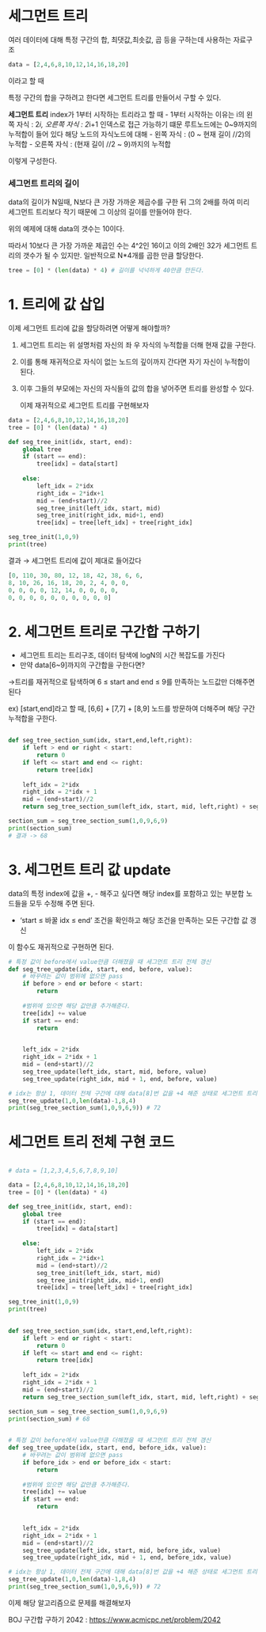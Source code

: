 # 세그먼트 트리

여러 데이터에 대해 특정 구간의 합, 최댓값,최솟값, 곱 등을 구하는데 사용하는 자료구조

```python
data = [2,4,6,8,10,12,14,16,18,20]
```

 이라고 할 때

특정 구간의 합을 구하려고 한다면 세그먼트 트리를 만들어서 구할 수 있다.

**세그먼트 트리**
index가 1부터 시작하는 트리라고 할 때
	- 1부터 시작하는 이유는 i의 왼쪽 자식 : 2*i, 오른쪽 자식 : 2*i+1 인덱스로 접근 가능하기 떄문
루트노드에는 0~9까지의 누적합이 들어 있다
해당 노드의 자식노드에 대해
	- 왼쪽 자식 : (0 ~ 현재 길이 //2)의 누적합
	- 오른쪽 자식 : (현재 길이 //2 ~ 9)까지의 누적합

이렇게 구성한다.

### 세그먼트 트리의 길이

data의 길이가 N일때, N보다 큰 가장 가까운 제곱수를 구한 뒤 그의 2배를 하여 미리 세그먼트 트리보다 작기 때문에 그 이상의 길이를 만들어야 한다.

위의 예제에 대해 data의 갯수는 10이다. 

따라서 10보다 큰 가장 가까운 제곱인 수는 4^2인 16이고 이의 2배인 32가 세그먼트 트리의 갯수가 될 수 있지만. 일반적으로 N*4개를 곱한 만큼 할당한다.

```python
tree = [0] * (len(data) * 4) # 길이를 넉넉하게 40만큼 만든다.
```

# 1. 트리에 값 삽입

이제 세그먼트 트리에 값을 할당하려면 어떻게 해야할까?

1. 세그먼트 트리는 위 설명처럼 자신의 좌 우 자식의 누적합을 더해 현재 값을 구한다.
2. 이를 통해 재귀적으로 자식이 없는 노드의 깊이까지 간다면 자기 자신이 누적합이 된다.
3. 이후 그들의 부모에는 자신의 자식들의 값의 합을 넣어주면 트리를 완성할 수 있다.
    
    
    이제 재귀적으로 세그먼트 트리를 구현해보자
    

```python
data = [2,4,6,8,10,12,14,16,18,20]
tree = [0] * (len(data) * 4)

def seg_tree_init(idx, start, end):
    global tree
    if (start == end):
        tree[idx] = data[start]
        
    else:
        left_idx = 2*idx
        right_idx = 2*idx+1
        mid = (end+start)//2
        seg_tree_init(left_idx, start, mid)
        seg_tree_init(right_idx, mid+1, end)
        tree[idx] = tree[left_idx] + tree[right_idx]

seg_tree_init(1,0,9)
print(tree)
```

결과 → 세그먼트 트리에 값이 제대로 들어갔다

```python
[0, 110, 30, 80, 12, 18, 42, 38, 6, 6, 
8, 10, 26, 16, 18, 20, 2, 4, 0, 0, 
0, 0, 0, 0, 12, 14, 0, 0, 0, 0, 
0, 0, 0, 0, 0, 0, 0, 0, 0, 0]
```

# 2. 세그먼트 트리로 구간합 구하기

- 세그먼트 트리는 트리구조, 데이터 탐색에 logN의 시간 복잡도를 가진다
- 만약 data[6~9]까지의 구간합을 구한다면?

→트리를 재귀적으로 탐색하며 6 ≤ start and end ≤ 9를 만족하는 노드값만 더해주면 된다

ex) [start,end]라고 할 때, [6,6] + [7,7] + [8,9] 노드를 방문하여 더해주며 해당 구간 누적합을 구한다.

```python

def seg_tree_section_sum(idx, start,end,left,right):
    if left > end or right < start:
        return 0
    if left <= start and end <= right:
        return tree[idx]
    
    left_idx = 2*idx
    right_idx = 2*idx + 1
    mid = (end+start)//2
    return seg_tree_section_sum(left_idx, start, mid, left,right) + seg_tree_section_sum(right_idx, mid +1, end, left, right)

section_sum = seg_tree_section_sum(1,0,9,6,9)
print(section_sum)
# 결과 -> 68
```

# 3. 세그먼트 트리 값 update

data의 특정 index에 값을 +, - 해주고 싶다면 해당 index를 포함하고 있는 부분합 노드들을 모두 수정해 주면 된다.

- ‘start ≤ 바꿀 idx ≤ end’ 조건을 확인하고 해당 조건을 만족하는 모든 구간합 값 갱신

이 함수도 재귀적으로 구현하면 된다.

```python
# 특정 값이 before에서 value만큼 더해졌을 때 세그먼트 트리 전체 갱신
def seg_tree_update(idx, start, end, before, value):
    # 바꾸려는 값이 범위에 없으면 pass
    if before > end or before < start:
        return 
    
    #범위에 있으면 해당 값만큼 추가해준다.
    tree[idx] += value
    if start == end:
        return
    

    left_idx = 2*idx
    right_idx = 2*idx + 1
    mid = (end+start)//2
    seg_tree_update(left_idx, start, mid, before, value)
    seg_tree_update(right_idx, mid + 1, end, before, value)

# idx는 항상 1, 데이터 전체 구간에 대해 data[8]번 값을 +4 해준 상태로 세그먼트 트리 update
seg_tree_update(1,0,len(data)-1,8,4)
print(seg_tree_section_sum(1,0,9,6,9)) # 72

```

# 세그먼트 트리 전체 구현 코드

```python

# data = [1,2,3,4,5,6,7,8,9,10] 

data = [2,4,6,8,10,12,14,16,18,20]
tree = [0] * (len(data) * 4)

def seg_tree_init(idx, start, end):
    global tree
    if (start == end):
        tree[idx] = data[start]
        
    else:
        left_idx = 2*idx
        right_idx = 2*idx+1
        mid = (end+start)//2
        seg_tree_init(left_idx, start, mid)
        seg_tree_init(right_idx, mid+1, end)
        tree[idx] = tree[left_idx] + tree[right_idx]

seg_tree_init(1,0,9)
print(tree)
    

def seg_tree_section_sum(idx, start,end,left,right):
    if left > end or right < start:
        return 0
    if left <= start and end <= right:
        return tree[idx]
    
    left_idx = 2*idx
    right_idx = 2*idx + 1
    mid = (end+start)//2
    return seg_tree_section_sum(left_idx, start, mid, left,right) + seg_tree_section_sum(right_idx, mid +1, end, left, right)

section_sum = seg_tree_section_sum(1,0,9,6,9)
print(section_sum) # 68
        

# 특정 값이 before에서 value만큼 더해졌을 때 세그먼트 트리 전체 갱신
def seg_tree_update(idx, start, end, before_idx, value):
    # 바꾸려는 값이 범위에 없으면 pass
    if before_idx > end or before_idx < start:
        return 
    
    #범위에 있으면 해당 값만큼 추가해준다.
    tree[idx] += value
    if start == end:
        return
    

    left_idx = 2*idx
    right_idx = 2*idx + 1
    mid = (end+start)//2
    seg_tree_update(left_idx, start, mid, before_idx, value)
    seg_tree_update(right_idx, mid + 1, end, before_idx, value)

# idx는 항상 1, 데이터 전체 구간에 대해 data[8]번 값을 +4 해준 상태로 세그먼트 트리 update
seg_tree_update(1,0,len(data)-1,8,4)
print(seg_tree_section_sum(1,0,9,6,9)) # 72

```

이제 해당 알고리즘으로 문제를 해결해보자

BOJ 구간합 구하기 2042 : https://www.acmicpc.net/problem/2042